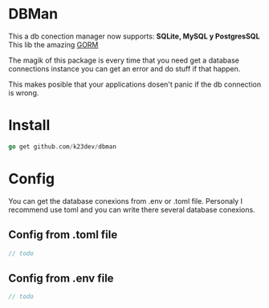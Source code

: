 # DBMan

This a db conection manager now supports: **SQLite, MySQL y PostgresSQL**
This lib the amazing [GORM](https://gorm.io/)

The magik of this package is every time that you need get a database connections instance you can get an error and do stuff if that happen.

This makes posible that your applications dosen't panic if the db connection is wrong.

# Install

```go
go get github.com/k23dev/dbman
```

# Config

You can get the database conexions from .env or .toml file. Personaly I recommend use toml and you can write there several database conexions.

## Config from .toml file

```go
// todo
```

## Config from .env file

```go
// todo
```

